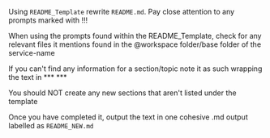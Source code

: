 Using `README_Template` rewrite `README.md`. Pay close attention to any prompts marked with !!!

When using the prompts found within the README_Template, check for any relevant files it mentions found in the @workspace folder/base folder of the service-name

If you can't find any information for a section/topic note it as such wrapping the text in *** ***

You should NOT create any new sections that aren't listed under the template

Once you have completed it, output the text in one cohesive .md output labelled as `README_NEW.md`
